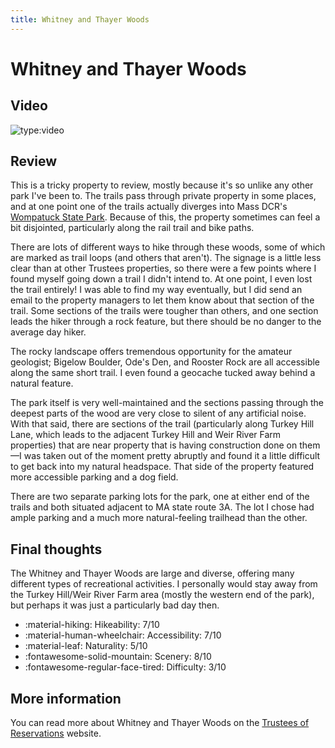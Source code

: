 ```yaml
---
title: Whitney and Thayer Woods
---
```

# Whitney and Thayer Woods
## Video
![type:video](https://www.youtube.com/embed/1xGcqHwVRCI)
## Review
This is a tricky property to review, mostly because it's so unlike any other park I've been to. The trails pass through private property in some places, and at one point one of the trails actually diverges into Mass DCR's [Wompatuck State Park](https://www.mass.gov/locations/wompatuck-state-park). Because of this, the property sometimes can feel a bit disjointed, particularly along the rail trail and bike paths.

There are lots of different ways to hike through these woods, some of which are marked as trail loops (and others that aren't). The signage is a little less clear than at other Trustees properties, so there were a few points where I found myself going down a trail I didn't intend to. At one point, I even lost the trail entirely! I was able to find my way eventually, but I did send an email to the property managers to let them know about that section of the trail. Some sections of the trails were tougher than others, and one section leads the hiker through a rock feature, but there should be no danger to the average day hiker.

The rocky landscape offers tremendous opportunity for the amateur geologist; Bigelow Boulder, Ode's Den, and Rooster Rock are all accessible along the same short trail. I even found a geocache tucked away behind a natural feature.

The park itself is very well-maintained and the sections passing through the deepest parts of the wood are very close to silent of any artificial noise. With that said, there are sections of the trail (particularly along Turkey Hill Lane, which leads to the adjacent Turkey Hill and Weir River Farm properties) that are near property that is having construction done on them&mdash;I was taken out of the moment pretty abruptly and found it a little difficult to get back into my natural headspace. That side of the property featured more accessible parking and a dog field.

There are two separate parking lots for the park, one at either end of the trails and both situated adjacent to MA state route 3A. The lot I chose had ample parking and a much more natural-feeling trailhead than the other.
## Final thoughts
The Whitney and Thayer Woods are large and diverse, offering many different types of recreational activities. I personally would stay away from the Turkey Hill/Weir River Farm area (mostly the western end of the park), but perhaps it was just a particularly bad day then.

- :material-hiking: Hikeability: 7/10
- :material-human-wheelchair: Accessibility: 7/10
- :material-leaf: Naturality: 5/10
- :fontawesome-solid-mountain: Scenery: 8/10
- :fontawesome-regular-face-tired: Difficulty: 3/10

## More information
You can read more about Whitney and Thayer Woods on the [Trustees of Reservations](https://thetrustees.org/place/whitney-thayer-woods/) website.
